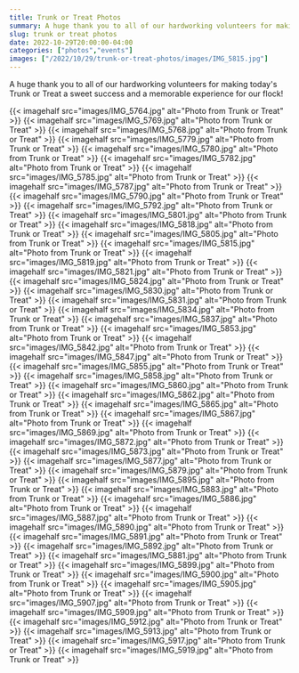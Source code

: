 ```yaml
--- 
title: Trunk or Treat Photos
summary: A huge thank you to all of our hardworking volunteers for making Trunk or Treat successful!
slug: trunk or treat photos
date: 2022-10-29T20:00:00-04:00
categories: ["photos","events"]
images: ["/2022/10/29/trunk-or-treat-photos/images/IMG_5815.jpg"]
---
```


A huge thank you to all of our hardworking volunteers for making today's Trunk or Treat a sweet success and a memorable experience for our flock!

{{< imagehalf src="images/IMG_5764.jpg" alt="Photo from Trunk or Treat" >}}
{{< imagehalf src="images/IMG_5769.jpg" alt="Photo from Trunk or Treat" >}}
{{< imagehalf src="images/IMG_5768.jpg" alt="Photo from Trunk or Treat" >}}
{{< imagehalf src="images/IMG_5779.jpg" alt="Photo from Trunk or Treat" >}}
{{< imagehalf src="images/IMG_5780.jpg" alt="Photo from Trunk or Treat" >}}
{{< imagehalf src="images/IMG_5782.jpg" alt="Photo from Trunk or Treat" >}}
{{< imagehalf src="images/IMG_5785.jpg" alt="Photo from Trunk or Treat" >}}
{{< imagehalf src="images/IMG_5787.jpg" alt="Photo from Trunk or Treat" >}}
{{< imagehalf src="images/IMG_5790.jpg" alt="Photo from Trunk or Treat" >}}
{{< imagehalf src="images/IMG_5792.jpg" alt="Photo from Trunk or Treat" >}}
{{< imagehalf src="images/IMG_5801.jpg" alt="Photo from Trunk or Treat" >}}
{{< imagehalf src="images/IMG_5818.jpg" alt="Photo from Trunk or Treat" >}}
{{< imagehalf src="images/IMG_5805.jpg" alt="Photo from Trunk or Treat" >}}
{{< imagehalf src="images/IMG_5815.jpg" alt="Photo from Trunk or Treat" >}}
{{< imagehalf src="images/IMG_5819.jpg" alt="Photo from Trunk or Treat" >}}
{{< imagehalf src="images/IMG_5821.jpg" alt="Photo from Trunk or Treat" >}}
{{< imagehalf src="images/IMG_5824.jpg" alt="Photo from Trunk or Treat" >}}
{{< imagehalf src="images/IMG_5830.jpg" alt="Photo from Trunk or Treat" >}}
{{< imagehalf src="images/IMG_5831.jpg" alt="Photo from Trunk or Treat" >}}
{{< imagehalf src="images/IMG_5834.jpg" alt="Photo from Trunk or Treat" >}}
{{< imagehalf src="images/IMG_5837.jpg" alt="Photo from Trunk or Treat" >}}
{{< imagehalf src="images/IMG_5853.jpg" alt="Photo from Trunk or Treat" >}}
{{< imagehalf src="images/IMG_5842.jpg" alt="Photo from Trunk or Treat" >}}
{{< imagehalf src="images/IMG_5847.jpg" alt="Photo from Trunk or Treat" >}}
{{< imagehalf src="images/IMG_5855.jpg" alt="Photo from Trunk or Treat" >}}
{{< imagehalf src="images/IMG_5858.jpg" alt="Photo from Trunk or Treat" >}}
{{< imagehalf src="images/IMG_5860.jpg" alt="Photo from Trunk or Treat" >}}
{{< imagehalf src="images/IMG_5862.jpg" alt="Photo from Trunk or Treat" >}}
{{< imagehalf src="images/IMG_5865.jpg" alt="Photo from Trunk or Treat" >}}
{{< imagehalf src="images/IMG_5867.jpg" alt="Photo from Trunk or Treat" >}}
{{< imagehalf src="images/IMG_5869.jpg" alt="Photo from Trunk or Treat" >}}
{{< imagehalf src="images/IMG_5872.jpg" alt="Photo from Trunk or Treat" >}}
{{< imagehalf src="images/IMG_5873.jpg" alt="Photo from Trunk or Treat" >}}
{{< imagehalf src="images/IMG_5877.jpg" alt="Photo from Trunk or Treat" >}}
{{< imagehalf src="images/IMG_5879.jpg" alt="Photo from Trunk or Treat" >}}
{{< imagehalf src="images/IMG_5895.jpg" alt="Photo from Trunk or Treat" >}}
{{< imagehalf src="images/IMG_5883.jpg" alt="Photo from Trunk or Treat" >}}
{{< imagehalf src="images/IMG_5886.jpg" alt="Photo from Trunk or Treat" >}}
{{< imagehalf src="images/IMG_5887.jpg" alt="Photo from Trunk or Treat" >}}
{{< imagehalf src="images/IMG_5890.jpg" alt="Photo from Trunk or Treat" >}}
{{< imagehalf src="images/IMG_5891.jpg" alt="Photo from Trunk or Treat" >}}
{{< imagehalf src="images/IMG_5892.jpg" alt="Photo from Trunk or Treat" >}}
{{< imagehalf src="images/IMG_5881.jpg" alt="Photo from Trunk or Treat" >}}
{{< imagehalf src="images/IMG_5899.jpg" alt="Photo from Trunk or Treat" >}}
{{< imagehalf src="images/IMG_5900.jpg" alt="Photo from Trunk or Treat" >}}
{{< imagehalf src="images/IMG_5905.jpg" alt="Photo from Trunk or Treat" >}}
{{< imagehalf src="images/IMG_5907.jpg" alt="Photo from Trunk or Treat" >}}
{{< imagehalf src="images/IMG_5909.jpg" alt="Photo from Trunk or Treat" >}}
{{< imagehalf src="images/IMG_5912.jpg" alt="Photo from Trunk or Treat" >}}
{{< imagehalf src="images/IMG_5913.jpg" alt="Photo from Trunk or Treat" >}}
{{< imagehalf src="images/IMG_5917.jpg" alt="Photo from Trunk or Treat" >}}
{{< imagehalf src="images/IMG_5919.jpg" alt="Photo from Trunk or Treat" >}}